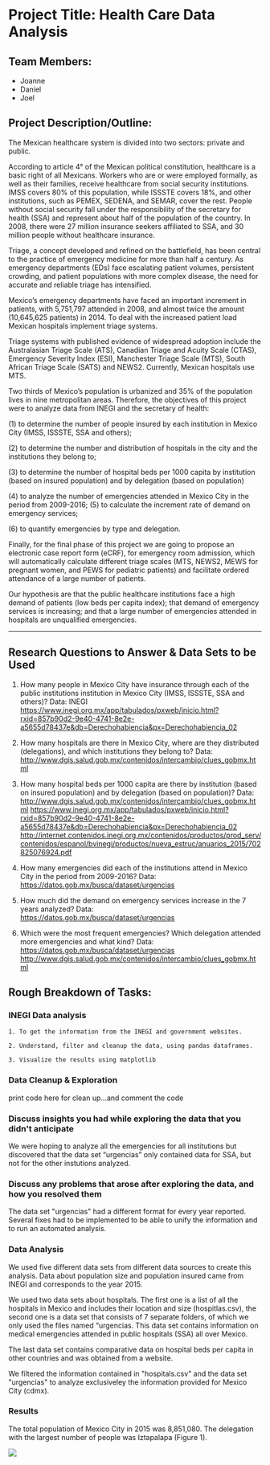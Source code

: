

# Project Title: Health Care Data Analysis

## Team Members: 

- Joanne
- Daniel
- Joel 

## Project Description/Outline:

The Mexican healthcare system is divided into two sectors: private and public. 

According to article 4° of the Mexican political constitution, healthcare is a basic right of all Mexicans. Workers who are or were employed formally, as well as their families, receive healthcare from social security institutions. IMSS covers 80% of this population, while ISSSTE covers 18%, and other institutions, such as PEMEX, SEDENA, and SEMAR, cover the rest. People without social security fall under the responsibility of the secretary for health (SSA) and represent about half of the population of the country. In 2008, there were 27 million insurance seekers affiliated to SSA, and 30 million people without healthcare insurance.

Triage, a concept developed and refined on the battlefield, has been central to the practice of emergency medicine for more than half a century. As emergency departments (EDs) face escalating patient volumes, persistent crowding, and patient populations with more complex disease, the need for accurate and reliable triage has intensified.

Mexico’s emergency departments have faced an important increment in patients, with 5,751,797 attended in 2008, and almost twice the amount (10,645,625 patients) in 2014. To deal with the increased patient load Mexican hospitals implement triage systems. 

Triage systems with published evidence of widespread adoption include the Australasian Triage Scale (ATS), Canadian Triage and Acuity Scale (CTAS), Emergency Severity Index (ESI), Manchester Triage Scale (MTS), South African Triage Scale (SATS) and NEWS2. Currently, Mexican hospitals use MTS.

Two thirds of Mexico’s population is urbanized and 35% of the population lives in nine metropolitan areas. Therefore, the objectives of this project were to analyze data from INEGI and the secretary of health: 

(1) to determine the number of people insured by each institution in Mexico City (IMSS, ISSSTE, SSA and others); 

(2) to determine the number and distribution of hospitals in the city and the institutions they belong to; 

(3) to determine the number of hospital beds per 1000 capita by institution (based on insured population) and by delegation (based on population)

(4) to analyze the number of emergencies attended in Mexico City in the period from 2009-2016; 
(5) to calculate the increment rate of demand on emergency services; 

(6) to quantify emergencies by type and delegation.

Finally, for the final phase of this project we are going to propose an electronic case report form (eCRF), for emergency room admission, which will automatically calculate different triage scales (MTS, NEWS2, MEWS for pregnant women, and PEWS for pediatric patients) and facilitate ordered attendance of a large number of patients.

Our hypothesis are that the public healthcare institutions face a high demand of patients (low beds per capita index); that demand of emergency services is increasing; and that a large number of emergencies attended in hospitals are unqualified emergencies.



---

## Research Questions to Answer & Data Sets to be Used

1.	How many people in Mexico City have insurance through each of the public institutions institution in Mexico City (IMSS, ISSSTE, SSA and others)? 
Data: INEGI https://www.inegi.org.mx/app/tabulados/pxweb/inicio.html?rxid=857b90d2-9e40-4741-8e2e-a5655d78437e&db=Derechohabiencia&px=Derechohabiencia_02
2.	How many hospitals are there in Mexico City, where are they distributed (delegations), and which institutions they belong to?
Data: http://www.dgis.salud.gob.mx/contenidos/intercambio/clues_gobmx.html
3.	How many hospital beds per 1000 capita are there by institution (based on insured population) and by delegation (based on population)?
Data: http://www.dgis.salud.gob.mx/contenidos/intercambio/clues_gobmx.html
https://www.inegi.org.mx/app/tabulados/pxweb/inicio.html?rxid=857b90d2-9e40-4741-8e2e-a5655d78437e&db=Derechohabiencia&px=Derechohabiencia_02 http://internet.contenidos.inegi.org.mx/contenidos/productos/prod_serv/contenidos/espanol/bvinegi/productos/nueva_estruc/anuarios_2015/702825076924.pdf

4.	How many emergencies did each of the institutions attend in Mexico City in the period from 2009-2016?
Data: 
https://datos.gob.mx/busca/dataset/urgencias 
5.	How much did the demand on emergency services increase in the 7 years analyzed?
Data:  
https://datos.gob.mx/busca/dataset/urgencias 

6.	Which were the most frequent emergencies? Which delegation attended more emergencies and what kind?
Data:  
https://datos.gob.mx/busca/dataset/urgencias 
http://www.dgis.salud.gob.mx/contenidos/intercambio/clues_gobmx.html


## Rough Breakdown of Tasks:

### INEGI Data analysis
    
    1. To get the information from the INEGI and government websites.

    2. Understand, filter and cleanup the data, using pandas dataframes.

    3. Visualize the results using matplotlib

### Data Cleanup & Exploration

print code here for clean up...and comment the code

### Discuss insights you had while exploring the data that you didn't anticipate

We were hoping to analyze all the emergencies for all institutions but discovered that the data set “urgencias” only contained data for SSA, but not for the other instutions analyzed.

### Discuss any problems that arose after exploring the data, and how you resolved them
The data set "urgencias" had a different format for every year reported. Several fixes had to be implemented to be able to unify the information and to run an automated analysis.

### Data Analysis
We used five different data sets from different data sources to create this analysis. Data about population size and population insured came from INEGI and corresponds to the year 2015.

We used two data sets about hospitals. The first one is a list of all the hospitals in Mexico and includes their location and size (hospitlas.csv), the second one is a data set that consists of 7 separate folders, of which we only used the files named “urgencias. This data set contains information on medical emergencies attended in public hospitals (SSA) all over Mexico.

The last data set contains comparative data on hospital beds per capita in other countries and was obtained from a website.

We filtered the information contained in "hospitals.csv" and the data set "urgencias" to analyze exclusiveley the information provided for Mexico City (cdmx).

### Results

The total population of Mexico City in 2015 was 8,851,080. The delegation with the largest number of people was Iztapalapa (Figure 1).

![](https://github.com/joelsotelods/healthcare-data-analysis/blob/develop/figures/Total_population_by_delegation.png)

